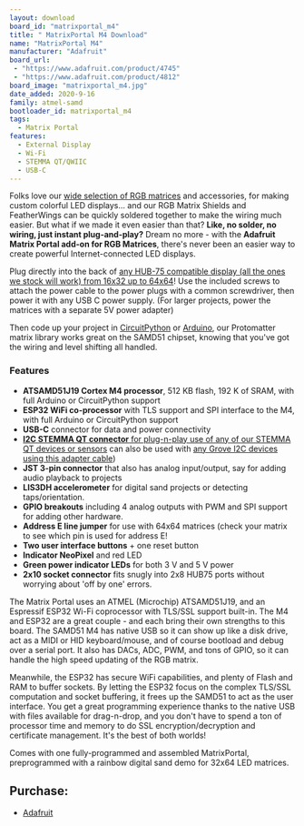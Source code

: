 ```yaml
---
layout: download
board_id: "matrixportal_m4"
title: " MatrixPortal M4 Download"
name: "MatrixPortal M4"
manufacturer: "Adafruit"
board_url:
 - "https://www.adafruit.com/product/4745"
 - "https://www.adafruit.com/product/4812"
board_image: "matrixportal_m4.jpg"
date_added: 2020-9-16
family: atmel-samd
bootloader_id: matrixportal_m4
tags:
  - Matrix Portal
features:
  - External Display
  - Wi-Fi
  - STEMMA QT/QWIIC
  - USB-C
---
```


Folks love our [wide selection of RGB matrices](https://www.adafruit.com/category/327) and accessories, for making custom colorful LED displays... and our RGB Matrix Shields and FeatherWings can be quickly soldered together to make the wiring much easier. But what if we made it even easier than that? **Like, no solder, no wiring, just instant plug-and-play?** Dream no more - with the **Adafruit Matrix Portal add-on for RGB Matrices**, there's never been an easier way to create powerful Internet-connected LED displays.

Plug directly into the back of [any HUB-75 compatible display (all the ones we stock will work) from 16x32 up to 64x64](https://www.adafruit.com/category/327)! Use the included screws to attach the power cable to the power plugs with a common screwdriver, then power it with any USB C power supply. (For larger projects, power the matrices with a separate 5V power adapter)

Then code up your project in [CircuitPython](https://learn.adafruit.com/rgb-led-matrices-matrix-panels-with-circuitpython) or [Arduino](https://learn.adafruit.com/adafruit-protomatter-rgb-matrix-library), our Protomatter matrix library works great on the SAMD51 chipset, knowing that you've got the wiring and level shifting all handled.

### Features

* **ATSAMD51J19 Cortex M4 processor**, 512 KB flash, 192 K of SRAM, with full Arduino or CircuitPython support
* **ESP32 WiFi co-processor** with TLS support and SPI interface to the M4, with full Arduino or CircuitPython support
* **USB-C** connector for data and power connectivity
* [**I2C STEMMA QT connector** for plug-n-play use of any of our STEMMA QT devices or sensors](https://www.adafruit.com/category/620) can also be used with [any Grove I2C devices using this adapter cable](https://www.adafruit.com/product/4528))
* **JST 3-pin connector** that also has analog input/output, say for adding audio playback to projects
* **LIS3DH accelerometer** for digital sand projects or detecting taps/orientation.
* **GPIO breakouts** including 4 analog outputs with PWM and SPI support for adding other hardware.
* **Address E line jumper** for use with 64x64 matrices (check your matrix to see which pin is used for address E!
* **Two user interface buttons** + one reset button
* **Indicator NeoPixel** and red LED
* **Green power indicator LEDs** for both 3 V and 5 V power
* **2x10 socket connector** fits snugly into 2x8 HUB75 ports without worrying about 'off by one' errors.

The Matrix Portal uses an ATMEL (Microchip) ATSAMD51J19, and an Espressif ESP32 Wi-Fi coprocessor with TLS/SSL support built-in. The M4 and ESP32 are a great couple - and each bring their own strengths to this board. The SAMD51 M4 has native USB so it can show up like a disk drive, act as a MIDI or HID keyboard/mouse, and of course bootload and debug over a serial port. It also has DACs, ADC, PWM, and tons of GPIO, so it can handle the high speed updating of the RGB matrix.

Meanwhile, the ESP32 has secure WiFi capabilities, and plenty of Flash and RAM to buffer sockets. By letting the ESP32 focus on the complex TLS/SSL computation and socket buffering, it frees up the SAMD51 to act as the user interface. You get a great programming experience thanks to the native USB with files available for drag-n-drop, and you don't have to spend a ton of processor time and memory to do SSL encryption/decryption and certificate management. It's the best of both worlds!

Comes with one fully-programmed and assembled MatrixPortal, preprogrammed with a rainbow digital sand demo for 32x64 LED matrices.

## Purchase:

* [Adafruit](https://www.adafruit.com/product/4745)
